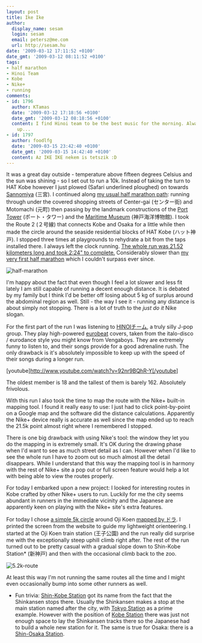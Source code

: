 ```yaml
---
layout: post
title: Ike Ike
author:
  display_name: sesam
  login: sesam
  email: petersz@me.com
  url: http://sesam.hu
date: '2009-03-12 17:11:52 +0100'
date_gmt: '2009-03-12 08:11:52 +0100'
tags:
- half marathon
- Hinoi Team
- Kobe
- Nike+
- running
comments:
- id: 1796
  author: KTamas
  date: '2009-03-12 17:18:56 +0100'
  date_gmt: '2009-03-12 08:18:56 +0100'
  content: I find Hinoi team to be the best music for the morning. Always wakes me
    up...
- id: 1797
  author: foodlfg
  date: '2009-03-15 23:42:40 +0100'
  date_gmt: '2009-03-15 14:42:40 +0100'
  content: Az IKE IKE nekem is tetszik :D
---
```


It was a great day outside - temperature above fifteen degrees Celsius and the sun was shining - so I set out to run a 10k. Instead of taking the turn to HAT Kobe however I just plowed (Safari underlined ploughed) on towards [Sannomiya](http://en.wikipedia.org/wiki/Sannomiya) (三宮). I continued along [my usual half marathon path](http://nikeplus.nike.com/nikeplus/?l=mapit,1826444671): running through under the covered shopping streets of Center-gai (センター街) and Motomachi (元町) then passing by the landmark constructions of the [Port Tower](http://en.wikipedia.org/wiki/Kobe_Port_Tower) (ポート・タワー) and the [Maritime Museum](http://en.wikipedia.org/wiki/Kobe_Maritime_Museum) (神戸海洋博物館). I took the Route 2 (２号線) that connects Kobe and Osaka for a little while then made the circle around the seaside residential blocks of HAT Kobe (ハット神戸). I stopped three times at playgrounds to rehydrate a bit from the taps installed there. I always left the clock running. [The whole run was 21.52 kilometers long and took 2:24" to complete.](http://nikeplus.nike.com/nikeplus/?l=runners,runs,76293891,runID,203763726) Considerably slower than [my very first half marathon](http://sesam.hu/2007/05/10/no-nonsense) which I couldn't surpass ever since.

![half-marathon](http://img.skitch.com/20090312-th87tf2f1bn18perg7c5h29ga4.png)

I'm happy about the fact that even though I feel a lot slower and less fit lately I am still capable of running a decent enough distance. It is debated by my family but I think I'd be better off losing about 5 kg of surplus around the abdominal region as well. Still - the way I see it - running any distance is about simply not stopping. There is a lot of truth to the _just do it_ Nike slogan.

For the first part of the run I was listening to [HINOIチーム](http://en.wikipedia.org/wiki/Hinoi_Team), a truly silly J-pop group. They play high-powered [eurobeat](http://en.wikipedia.org/wiki/Eurobeat) covers, taken from the italo-disco / eurodance style you might know from Vengaboys. They are extremely funny to listen to, and their songs provide for a good adrenaline rush. The only drawback is it's absolutely impossible to keep up with the speed of their songs during a longer run.

[youtube]http://www.youtube.com/watch?v=92nr9BQhR-Y[/youtube]

The oldest member is 18 and the tallest of them is barely 162. Absolutely frivolous.

With this run I also took the time to map the route with the Nike+ built-in mapping tool. I found it really easy to use: I just had to click point-by-point on a Google map and the software did the distance calculations. Apparently the Nike+ device really is accurate as well since the map ended up to reach the 21.5k point almost right where I remembered I stopped.

There is one big drawback with using Nike's tool: the window they let you do the mapping in is extremely small. It's OK during the drawing phase when I'd want to see as much street detail as I can. However when I'd like to see the whole run I have to zoom out so much almost all the detail disappears. While I understand that this way the mapping tool is in harmony with the rest of Nike+ site a pop out or full screen feature would help a lot with being able to view the routes properly.

For today I embarked upon a new project: I looked for interesting routes in Kobe crafted by other Nike+ users to run. Luckily for me the city seems abundant in runners in the immediate vicinity and the Japanese are apparently keen on playing with the Nike+ site's extra features.

For today I chose [a simple 5k circle](http://nikeplus.nike.com/nikeplus/?l=runners,runs,76293891,runID,1411745796) around Oji Koen [mapped by ドラ](http://nikeplus.nike.com/nikeplus/?l=mapit,145450582). I printed the screen from the website to guide my lightweight orienteering. I started at the Oji Koen train station (王子公園) and the run really did surprise me with the exceptionally steep uphill climb right after. The rest of the run turned out to be pretty casual with a gradual slope down to Shin-Kobe Station* (新神戸) and then with the occasional climb back to the zoo.

![5.2k-route](http://img.skitch.com/20090312-r7wwt7u75fkm4yh7197apk77h4.png)

At least this way I'm not running the same routes all the time and I might even occasionally bump into some other runners as well.

* Fun trivia: [Shin-Kobe Station](http://en.wikipedia.org/wiki/Shin-Kobe_Station) got its name from the fact that the Shinkansen stops there. Usually the Shinkansen makes a stop at the main station named after the city, with [Tokyo Station](http://en.wikipedia.org/wiki/Tokyo_Station) as a prime example. However with the position of [Kobe Station](http://en.wikipedia.org/wiki/Kobe_Station_\(Hyogo\)) there was just not enough space to lay the Shinkansen tracks there so the Japanese had to build a whole new station for it. The same is true for Osaka: there is a [Shin-Osaka Station](http://en.wikipedia.org/wiki/Shin-Osaka_Station).
